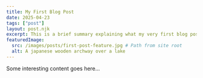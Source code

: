 ```yaml
---
title: My First Blog Post
date: 2025-04-23
tags: ["post"]
layout: post.njk  
excerpt: This is a brief summary explaining what my very first blog post is all about. It's exciting!idhoiuqhdouwyqbdouqwbouydboiqwbdoyibdqwoyiqbwdoywdqbdywobwqdouwbqdoudqwboudwqbwdoqubdquoybuqwydbdqwuybdqwoubdwq
featuredImage:
  src: /images/posts/first-post-feature.jpg # Path from site root
  alt: A japanese wooden archway over a lake
---
```


Some interesting content goes here...